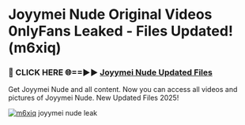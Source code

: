 # Joyymei Nude Original Videos 0nlyFans Leaked - Files Updated! (m6xiq)

<h3>🔴 CLICK HERE 🌐==►► <a href="https://tinyurl.com/5h6xmrr3" rel="nofollow">Joyymei Nude Updated Files</a></h3>

Get Joyymei Nude and all content. Now you can access all videos and pictures of Joyymei Nude. New Updated Files 2025!

[![m6xiq](https://i.imgur.com/KVD873Z.gif)](https://tinyurl.com/5h6xmrr3)
joyymei nude leak